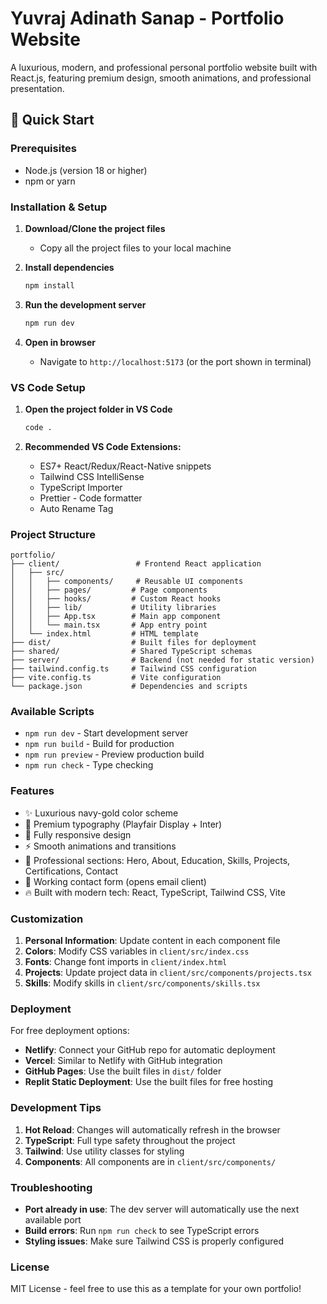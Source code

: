 # Yuvraj Adinath Sanap - Portfolio Website

A luxurious, modern, and professional personal portfolio website built with React.js, featuring premium design, smooth animations, and professional presentation.

## 🚀 Quick Start

### Prerequisites
- Node.js (version 18 or higher)
- npm or yarn

### Installation & Setup

1. **Download/Clone the project files**
   - Copy all the project files to your local machine

2. **Install dependencies**
   ```bash
   npm install
   ```

3. **Run the development server**
   ```bash
   npm run dev
   ```

4. **Open in browser**
   - Navigate to `http://localhost:5173` (or the port shown in terminal)

### VS Code Setup

1. **Open the project folder in VS Code**
   ```bash
   code .
   ```

2. **Recommended VS Code Extensions:**
   - ES7+ React/Redux/React-Native snippets
   - Tailwind CSS IntelliSense
   - TypeScript Importer
   - Prettier - Code formatter
   - Auto Rename Tag

### Project Structure

```
portfolio/
├── client/                 # Frontend React application
│   ├── src/
│   │   ├── components/     # Reusable UI components
│   │   ├── pages/         # Page components
│   │   ├── hooks/         # Custom React hooks
│   │   ├── lib/           # Utility libraries
│   │   ├── App.tsx        # Main app component
│   │   └── main.tsx       # App entry point
│   └── index.html         # HTML template
├── dist/                  # Built files for deployment
├── shared/                # Shared TypeScript schemas
├── server/                # Backend (not needed for static version)
├── tailwind.config.ts     # Tailwind CSS configuration
├── vite.config.ts         # Vite configuration
└── package.json           # Dependencies and scripts
```

### Available Scripts

- `npm run dev` - Start development server
- `npm run build` - Build for production
- `npm run preview` - Preview production build
- `npm run check` - Type checking

### Features

- ✨ Luxurious navy-gold color scheme
- 🎨 Premium typography (Playfair Display + Inter)
- 📱 Fully responsive design
- ⚡ Smooth animations and transitions
- 🎯 Professional sections: Hero, About, Education, Skills, Projects, Certifications, Contact
- 📧 Working contact form (opens email client)
- 🔥 Built with modern tech: React, TypeScript, Tailwind CSS, Vite

### Customization

1. **Personal Information**: Update content in each component file
2. **Colors**: Modify CSS variables in `client/src/index.css`
3. **Fonts**: Change font imports in `client/index.html`
4. **Projects**: Update project data in `client/src/components/projects.tsx`
5. **Skills**: Modify skills in `client/src/components/skills.tsx`

### Deployment

For free deployment options:
- **Netlify**: Connect your GitHub repo for automatic deployment
- **Vercel**: Similar to Netlify with GitHub integration
- **GitHub Pages**: Use the built files in `dist/` folder
- **Replit Static Deployment**: Use the built files for free hosting

### Development Tips

1. **Hot Reload**: Changes will automatically refresh in the browser
2. **TypeScript**: Full type safety throughout the project
3. **Tailwind**: Use utility classes for styling
4. **Components**: All components are in `client/src/components/`

### Troubleshooting

- **Port already in use**: The dev server will automatically use the next available port
- **Build errors**: Run `npm run check` to see TypeScript errors
- **Styling issues**: Make sure Tailwind CSS is properly configured

### License

MIT License - feel free to use this as a template for your own portfolio!